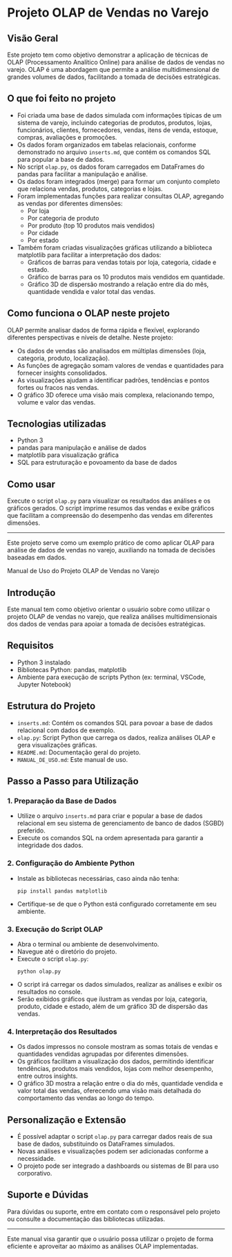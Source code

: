 # Projeto OLAP de Vendas no Varejo

## Visão Geral

Este projeto tem como objetivo demonstrar a aplicação de técnicas de OLAP (Processamento Analítico Online) para análise de dados de vendas no varejo. OLAP é uma abordagem que permite a análise multidimensional de grandes volumes de dados, facilitando a tomada de decisões estratégicas.

## O que foi feito no projeto

- Foi criada uma base de dados simulada com informações típicas de um sistema de varejo, incluindo categorias de produtos, produtos, lojas, funcionários, clientes, fornecedores, vendas, itens de venda, estoque, compras, avaliações e promoções.
- Os dados foram organizados em tabelas relacionais, conforme demonstrado no arquivo `inserts.md`, que contém os comandos SQL para popular a base de dados.
- No script `olap.py`, os dados foram carregados em DataFrames do pandas para facilitar a manipulação e análise.
- Os dados foram integrados (merge) para formar um conjunto completo que relaciona vendas, produtos, categorias e lojas.
- Foram implementadas funções para realizar consultas OLAP, agregando as vendas por diferentes dimensões:
  - Por loja
  - Por categoria de produto
  - Por produto (top 10 produtos mais vendidos)
  - Por cidade
  - Por estado
- Também foram criadas visualizações gráficas utilizando a biblioteca matplotlib para facilitar a interpretação dos dados:
  - Gráficos de barras para vendas totais por loja, categoria, cidade e estado.
  - Gráfico de barras para os 10 produtos mais vendidos em quantidade.
  - Gráfico 3D de dispersão mostrando a relação entre dia do mês, quantidade vendida e valor total das vendas.

## Como funciona o OLAP neste projeto

OLAP permite analisar dados de forma rápida e flexível, explorando diferentes perspectivas e níveis de detalhe. Neste projeto:

- Os dados de vendas são analisados em múltiplas dimensões (loja, categoria, produto, localização).
- As funções de agregação somam valores de vendas e quantidades para fornecer insights consolidados.
- As visualizações ajudam a identificar padrões, tendências e pontos fortes ou fracos nas vendas.
- O gráfico 3D oferece uma visão mais complexa, relacionando tempo, volume e valor das vendas.

## Tecnologias utilizadas

- Python 3
- pandas para manipulação e análise de dados
- matplotlib para visualização gráfica
- SQL para estruturação e povoamento da base de dados

## Como usar

Execute o script `olap.py` para visualizar os resultados das análises e os gráficos gerados. O script imprime resumos das vendas e exibe gráficos que facilitam a compreensão do desempenho das vendas em diferentes dimensões.

---

Este projeto serve como um exemplo prático de como aplicar OLAP para análise de dados de vendas no varejo, auxiliando na tomada de decisões baseadas em dados.


Manual de Uso do Projeto OLAP de Vendas no Varejo

## Introdução

Este manual tem como objetivo orientar o usuário sobre como utilizar o projeto OLAP de vendas no varejo, que realiza análises multidimensionais dos dados de vendas para apoiar a tomada de decisões estratégicas.

## Requisitos

- Python 3 instalado
- Bibliotecas Python: pandas, matplotlib
- Ambiente para execução de scripts Python (ex: terminal, VSCode, Jupyter Notebook)

## Estrutura do Projeto

- `inserts.md`: Contém os comandos SQL para povoar a base de dados relacional com dados de exemplo.
- `olap.py`: Script Python que carrega os dados, realiza análises OLAP e gera visualizações gráficas.
- `README.md`: Documentação geral do projeto.
- `MANUAL_DE_USO.md`: Este manual de uso.

## Passo a Passo para Utilização

### 1. Preparação da Base de Dados

- Utilize o arquivo `inserts.md` para criar e popular a base de dados relacional em seu sistema de gerenciamento de banco de dados (SGBD) preferido.
- Execute os comandos SQL na ordem apresentada para garantir a integridade dos dados.

### 2. Configuração do Ambiente Python

- Instale as bibliotecas necessárias, caso ainda não tenha:
  ```
  pip install pandas matplotlib
  ```
- Certifique-se de que o Python está configurado corretamente em seu ambiente.

### 3. Execução do Script OLAP

- Abra o terminal ou ambiente de desenvolvimento.
- Navegue até o diretório do projeto.
- Execute o script `olap.py`:
  ```
  python olap.py
  ```
- O script irá carregar os dados simulados, realizar as análises e exibir os resultados no console.
- Serão exibidos gráficos que ilustram as vendas por loja, categoria, produto, cidade e estado, além de um gráfico 3D de dispersão das vendas.

### 4. Interpretação dos Resultados

- Os dados impressos no console mostram as somas totais de vendas e quantidades vendidas agrupadas por diferentes dimensões.
- Os gráficos facilitam a visualização dos dados, permitindo identificar tendências, produtos mais vendidos, lojas com melhor desempenho, entre outros insights.
- O gráfico 3D mostra a relação entre o dia do mês, quantidade vendida e valor total das vendas, oferecendo uma visão mais detalhada do comportamento das vendas ao longo do tempo.

## Personalização e Extensão

- É possível adaptar o script `olap.py` para carregar dados reais de sua base de dados, substituindo os DataFrames simulados.
- Novas análises e visualizações podem ser adicionadas conforme a necessidade.
- O projeto pode ser integrado a dashboards ou sistemas de BI para uso corporativo.

## Suporte e Dúvidas

Para dúvidas ou suporte, entre em contato com o responsável pelo projeto ou consulte a documentação das bibliotecas utilizadas.

---

Este manual visa garantir que o usuário possa utilizar o projeto de forma eficiente e aproveitar ao máximo as análises OLAP implementadas.
